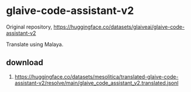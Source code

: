 # glaive-code-assistant-v2

Original repository, https://huggingface.co/datasets/glaiveai/glaive-code-assistant-v2

Translate using Malaya.

## download

1. https://huggingface.co/datasets/mesolitica/translated-glaive-code-assistant-v2/resolve/main/glaive_code_assistant_v2.translated.jsonl